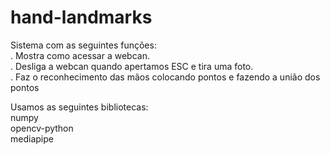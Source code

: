 # hand-landmarks
<p>Sistema com as seguintes funções:<br>
. Mostra como acessar a webcan.<br>
. Desliga a webcan quando apertamos ESC e tira uma foto.<br>
. Faz o reconhecimento das mãos colocando pontos e fazendo a união dos pontos</p>

<p>Usamos as seguintes bibliotecas:<br>
numpy<br>
opencv-python<br>
mediapipe</p>
